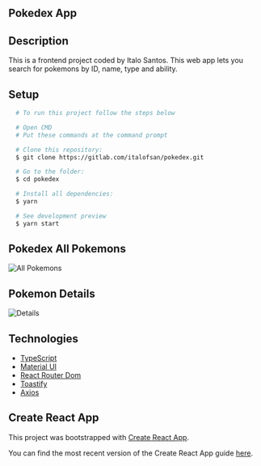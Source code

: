 ## Pokedex App


## Description

This is a frontend project coded by Italo Santos. This web app lets you search for pokemons by ID, name, type and ability.


## Setup

```bash
  # To run this project follow the steps below

  # Open CMD
  # Put these commands at the command prompt 

  # Clone this repository:
  $ git clone https://gitlab.com/italofsan/pokedex.git

  # Go to the folder:
  $ cd pokedex

  # Install all dependencies:
  $ yarn

  # See development preview
  $ yarn start
```

## Pokedex All Pokemons
![All Pokemons](https://user-images.githubusercontent.com/66754958/125203134-9d0a7700-e24d-11eb-8fa2-d33f50258883.png)

## Pokemon Details
![Details](https://user-images.githubusercontent.com/66754958/125203209-ef4b9800-e24d-11eb-8956-ad1730e37cc8.png)


## Technologies
- [TypeScript](https://www.typescriptlang.org/)
- [Material UI](https://material-ui.com)
- [React Router Dom](https://reactrouter.com/web/guides/quick-start)
- [Toastify](https://fkhadra.github.io/react-toastify/introduction)
- [Axios](https://github.com/axios/axios#readme)

## Create React App

This project was bootstrapped with [Create React App](https://github.com/facebookincubator/create-react-app).

You can find the most recent version of the Create React App guide [here](https://github.com/facebookincubator/create-react-app/blob/master/packages/react-scripts/template/README.md).
